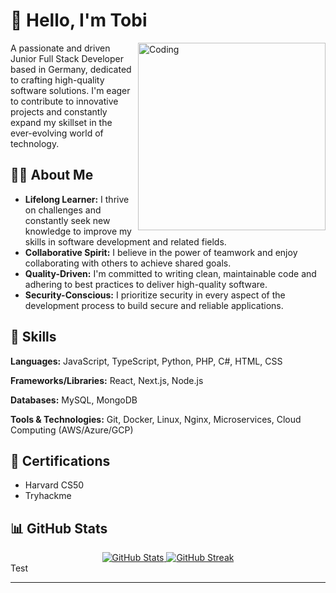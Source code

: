 # 👋 Hello, I'm Tobi 
<img align="right" alt="Coding" width="300" src="https://cdn.jsdelivr.net/npm/simple-icons@3.13.0/icons/github.svg">

A passionate and driven Junior Full Stack Developer based in Germany, dedicated to crafting high-quality software solutions. I'm eager to contribute to innovative projects and constantly expand my skillset in the ever-evolving world of technology.

## 👨‍💻 About Me

- **Lifelong Learner:** I thrive on challenges and constantly seek new knowledge to improve my skills in software development and related fields.
- **Collaborative Spirit:** I believe in the power of teamwork and enjoy collaborating with others to achieve shared goals.
- **Quality-Driven:** I'm committed to writing clean, maintainable code and adhering to best practices to deliver high-quality software.
- **Security-Conscious:** I prioritize security in every aspect of the development process to build secure and reliable applications.

## 🚀 Skills

**Languages:** JavaScript, TypeScript, Python, PHP, C#, HTML, CSS

**Frameworks/Libraries:** React, Next.js, Node.js

**Databases:** MySQL, MongoDB

**Tools & Technologies:** Git, Docker, Linux, Nginx, Microservices, Cloud Computing (AWS/Azure/GCP)

## 📜 Certifications

* Harvard CS50
* Tryhackme

## 📊 GitHub Stats

<div align="center">
  <a href="https://github.com/QubitTiger">
    <img src="https://github-readme-stats.vercel.app/api?username=QubitTiger&show_icons=true&theme=vision-friendly-dark&hide_border=true&count_private=true&include_all_commits=true" alt="GitHub Stats" />
  </a>
  <a href="https://github.com/QubitTiger">
    <img src="https://github-readme-streak-stats.herokuapp.com/?user=QubitTiger&theme=vision-friendly-dark&hide_border=true" alt="GitHub Streak" />
  </a>
</div> Test

---
